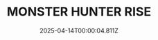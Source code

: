 ---
title: "MONSTER HUNTER RISE"
id: 1446780
date: 2025-04-14T00:00:04.811Z
link: games/steam/recent/monster-hunter-rise
image: http://media.steampowered.com/steamcommunity/public/images/apps/1446780/560dd364b52075b783424961a43c01f9b69fde15.jpg
playtime_2weeks: 1762
playtime_forever: 4242
playtime_windows_forever: 0
playtime_mac_forever: 0
playtime_linux_forever: 4242
playtime_deck_forever: 4242
---